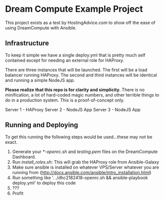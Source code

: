 # Dream Compute Example Project

This project exists as a test by HostingAdvice.com to show off the ease of using 
DreamCompute with Ansible.

## Infrastructure
To keep it simple we have a single deploy.yml that is pretty much self contained except
for needing an external role for HAProxy.

There are three instances that will be launched.  The first will be a load balancer 
running HAProxy. The second and third instances will be identical and running a simple 
NodeJS app.

**Please realize that this repo is for clarity and simplicity.**
There is no minification, a lot of hard-coded magic numbers, and other
terrible things to do in a production system.  This is a proof-of-concept only.

Server 1 - HAProxy
Server 2 - NodeJS App
Server 3 - NodeJS App

## Running and Deploying
To get this running the following steps would be used...these may not be exact.

1. Generate your _*-openrc.sh_ and _testing.pem_ files on the DreamCompute Dashboard.
2. Run _install_roles.sh_: This will grab the HAProxy role from Ansible-Galaxy
3. Make sure ansible is installed on whatever VPS/Server whatever you are running from (http://docs.ansible.com/ansible/intro_installation.html)
4. Run something like '. ./dhc2182418-openrc.sh && ansible-playbook deploy.yml' to deploy this code
5. ???
6. Profit


